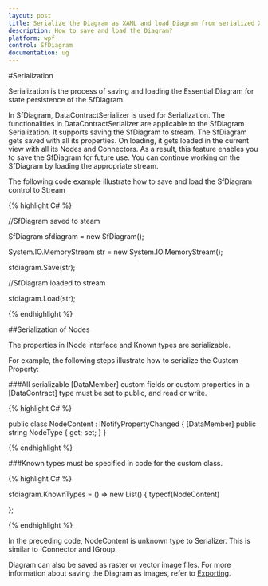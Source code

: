 ```yaml
---
layout: post
title: Serialize the Diagram as XAML and load Diagram from serialized XAML.
description: How to save and load the Diagram?
platform: wpf
control: SfDiagram
documentation: ug
---
```


#Serialization

Serialization is the process of saving and loading the Essential Diagram for state persistence of the SfDiagram.

In SfDiagram, DataContractSerializer is used for Serialization. The functionalities in DataContractSerializer are applicable to the SfDiagram Serialization. It supports saving the SfDiagram to stream. The SfDiagram gets saved with all its properties. On loading, it gets loaded in the current view with all its Nodes and Connectors. As a result, this feature enables you to save the SfDiagram for future use. You can continue working on the SfDiagram by loading the appropriate stream.

The following code example illustrate how to save and load the SfDiagram control to Stream

{% highlight C# %}

//SfDiagram saved to steam

SfDiagram sfdiagram = new SfDiagram();

System.IO.MemoryStream str = new System.IO.MemoryStream();

sfdiagram.Save(str);

//SfDiagram loaded to stream

sfdiagram.Load(str);

{% endhighlight %}

##Serialization of Nodes

The properties in INode interface and Known types are serializable.

For example, the following steps illustrate how to serialize the Custom Property:

###All serializable [DataMember] custom fields or custom properties in a [DataContract] type must be set to public, and read or write.

{% highlight C# %}

public class NodeContent : INotifyPropertyChanged
{
	[DataMember]
       public string NodeType
       {
		get;
		set;
	}
}

{% endhighlight %}

###Known types must be specified in code for the custom class.

{% highlight C# %}

sfdiagram.KnownTypes = () => new List<Type>()
{
	typeof(NodeContent)

};

{% endhighlight %}

In the preceding code, NodeContent is unknown type to Serializer. This is similar to IConnector and IGroup.

Diagram can also be saved as raster or vector image files. For more information about saving the Diagram as images, refer to [Exporting](/wpf/sfdiagram/Exporting "Exporting").